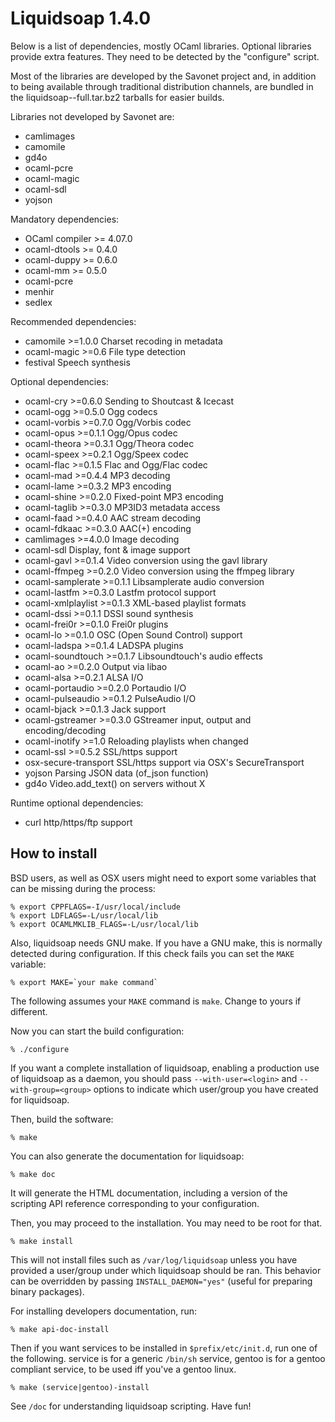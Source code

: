 Liquidsoap 1.4.0
================

Below is a list of dependencies, mostly OCaml libraries. Optional libraries
provide extra features. They need to be detected by the "configure" script.

Most of the libraries are developed by the Savonet project and, in addition to
being available through traditional distribution channels, are bundled in the
liquidsoap-<version>-full.tar.bz2 tarballs for easier builds.

Libraries not developed by Savonet are:

- camlimages
- camomile
- gd4o
- ocaml-pcre
- ocaml-magic
- ocaml-sdl
- yojson

Mandatory dependencies:

- OCaml compiler        >= 4.07.0
- ocaml-dtools          >= 0.4.0
- ocaml-duppy           >= 0.6.0
- ocaml-mm              >= 0.5.0
- ocaml-pcre
- menhir
- sedlex

Recommended dependencies:

- camomile              >=1.0.0  Charset recoding in metadata
- ocaml-magic           >=0.6    File type detection
- festival                       Speech synthesis

Optional dependencies:

- ocaml-cry             >=0.6.0  Sending to Shoutcast & Icecast
- ocaml-ogg             >=0.5.0  Ogg codecs
- ocaml-vorbis          >=0.7.0  Ogg/Vorbis codec
- ocaml-opus            >=0.1.1  Ogg/Opus codec
- ocaml-theora          >=0.3.1  Ogg/Theora codec
- ocaml-speex           >=0.2.1  Ogg/Speex codec
- ocaml-flac            >=0.1.5  Flac and Ogg/Flac codec
- ocaml-mad             >=0.4.4  MP3 decoding
- ocaml-lame            >=0.3.2  MP3 encoding
- ocaml-shine           >=0.2.0  Fixed-point MP3 encoding
- ocaml-taglib          >=0.3.0  MP3ID3 metadata access
- ocaml-faad            >=0.4.0  AAC stream decoding
- ocaml-fdkaac          >=0.3.0  AAC(+) encoding
- camlimages            >=4.0.0  Image decoding
- ocaml-sdl                      Display, font & image support
- ocaml-gavl            >=0.1.4  Video conversion using the gavl library
- ocaml-ffmpeg          >=0.2.0  Video conversion using the ffmpeg library
- ocaml-samplerate      >=0.1.1  Libsamplerate audio conversion
- ocaml-lastfm          >=0.3.0  Lastfm protocol support
- ocaml-xmlplaylist     >=0.1.3  XML-based playlist formats
- ocaml-dssi            >=0.1.1  DSSI sound synthesis
- ocaml-frei0r          >=0.1.0  Frei0r plugins
- ocaml-lo              >=0.1.0  OSC (Open Sound Control) support
- ocaml-ladspa          >=0.1.4  LADSPA plugins
- ocaml-soundtouch      >=0.1.7  Libsoundtouch's audio effects
- ocaml-ao              >=0.2.0  Output via libao
- ocaml-alsa            >=0.2.1  ALSA I/O
- ocaml-portaudio       >=0.2.0  Portaudio I/O
- ocaml-pulseaudio      >=0.1.2  PulseAudio I/O
- ocaml-bjack           >=0.1.3  Jack support
- ocaml-gstreamer       >=0.3.0  GStreamer input, output and encoding/decoding
- ocaml-inotify         >=1.0    Reloading playlists when changed
- ocaml-ssl             >=0.5.2  SSL/https support
- osx-secure-transport           SSL/https support via OSX's SecureTransport
- yojson                         Parsing JSON data (of_json function)
- gd4o                           Video.add_text() on servers without X

Runtime optional dependencies:
    
- curl                           http/https/ftp support
    
How to install
--------------

BSD users, as well as OSX users might need to export some variables that can be
missing during the process:

```
% export CPPFLAGS=-I/usr/local/include
% export LDFLAGS=-L/usr/local/lib
% export OCAMLMKLIB_FLAGS=-L/usr/local/lib
```

Also, liquidsoap needs GNU make. If you have a GNU make, this is normally
detected during configuration. If this check fails you can set the `MAKE`
variable:

```
% export MAKE=`your make command`
```

The following assumes your `MAKE` command is `make`. Change to yours if different.

Now you can start the build configuration:

```
% ./configure
```

If you want a complete installation of liquidsoap, enabling a production use of
liquidsoap as a daemon, you should pass `--with-user=<login>` and
`--with-group=<group>` options to indicate which user/group you have created for
liquidsoap.

Then, build the software:

```
% make
```

You can also generate the documentation for liquidsoap:

```
% make doc
```

It will generate the HTML documentation, including a version of the scripting
API reference corresponding to your configuration.

Then, you may proceed to the installation. You may need to be root for that.

```
% make install
```

This will not install files such as `/var/log/liquidsoap` unless you have provided
a user/group under which liquidsoap should be ran. This behavior can be
overridden by passing `INSTALL_DAEMON="yes"` (useful for preparing binary
packages).

For installing developers documentation, run:

```
% make api-doc-install
```

Then if you want services to be installed in `$prefix/etc/init.d`, run one of the
following. service is for a generic `/bin/sh` service, gentoo is for a gentoo
compliant service, to be used iff you've a gentoo linux.

```
% make (service|gentoo)-install
```

See `/doc` for understanding liquidsoap scripting. Have fun!
